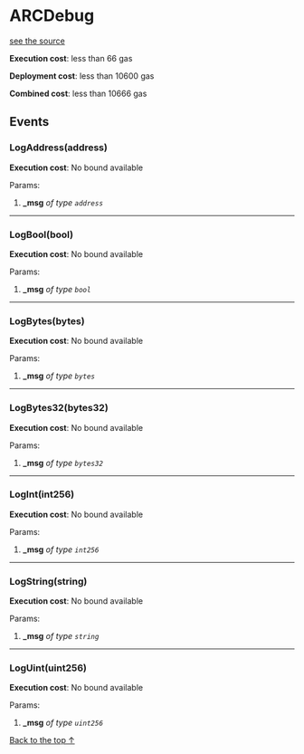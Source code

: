 # ARCDebug
[see the source](https://github.com/daostack/arc/tree/master/contracts/test/ARCDebug.sol)


**Execution cost**: less than 66 gas

**Deployment cost**: less than 10600 gas

**Combined cost**: less than 10666 gas


## Events
### LogAddress(address)


**Execution cost**: No bound available


Params:

1. **_msg** *of type `address`*

--- 
### LogBool(bool)


**Execution cost**: No bound available


Params:

1. **_msg** *of type `bool`*

--- 
### LogBytes(bytes)


**Execution cost**: No bound available


Params:

1. **_msg** *of type `bytes`*

--- 
### LogBytes32(bytes32)


**Execution cost**: No bound available


Params:

1. **_msg** *of type `bytes32`*

--- 
### LogInt(int256)


**Execution cost**: No bound available


Params:

1. **_msg** *of type `int256`*

--- 
### LogString(string)


**Execution cost**: No bound available


Params:

1. **_msg** *of type `string`*

--- 
### LogUint(uint256)


**Execution cost**: No bound available


Params:

1. **_msg** *of type `uint256`*



[Back to the top ↑](#arcdebug)
